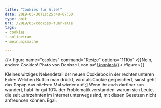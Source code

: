 ```yaml
---
title: "Cookies für Alle!"
date: 2019-05-30T19:25:48+07:00
type: post
url: /2019/05/cookies-fuer-alle
tags:
- cookies
- onlinekram
- meinungsmache

---
```


{{< figure name="cookies" command="Resize" options="1110x" >}}Nein, andere Cookies! Photo von Denisse Leon auf <a href="https://unsplash.com/photos/oLq-OHHnEyQ">Unsplash</a>{{< /figure >}}

Kleines witziges Nebendetail der neuen Cookiebox in der rechten unteren Ecke: Welchen Button man dr&uuml;ckt, wird als Cookie gespeichert, sonst geht das Popup das n&auml;chste Mal wieder auf ;] Wenn ihr euch dar&uuml;ber nun wundert, habt ihr gut 10% der Problematik verstanden, warum sich Leute, die seit Jahrzehnten im Internet unterwegs sind, mit diesen Gesetzen nicht anfreunden k&ouml;nnen. Egal. 